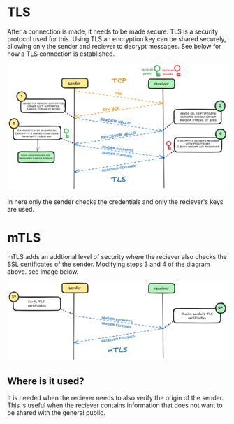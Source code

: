 # TLS

After a connection is made, it needs to be made secure. TLS is a security protocol used for this. Using TLS an encryption key can be shared securely, allowing only the sender and reciever to decrypt messages. See below for how a TLS connection is established.

![TLS](TLS.png)

In here only the sender checks the credentials and only the reciever's keys are used.

# mTLS

mTLS adds an addtional level of security where the reciever also checks the SSL certificates of the sender. Modifying steps 3 and 4 of the diagram above. see image below.

![mTLS](TLS-2.png)

## Where is it used?

It is needed when the reciever needs to also verify the origin of the sender. This is useful when the reciever contains information that does not want to be shared with the general public.
